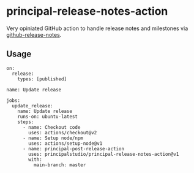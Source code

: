 # principal-release-notes-action

Very opiniated GitHub action to handle release notes and milestones via [github-release-notes](https://github.com/github-tools/github-release-notes).

## Usage

```
on:
  release:
    types: [published]

name: Update release

jobs:
  update_release:
    name: Update release
    runs-on: ubuntu-latest
    steps:
      - name: Checkout code
        uses: actions/checkout@v2
      - name: Setup node/npm
        uses: actions/setup-node@v1
      - name: principal-post-release-action
        uses: principalstudio/principal-release-notes-action@v1
        with:
          main-branch: master
```
